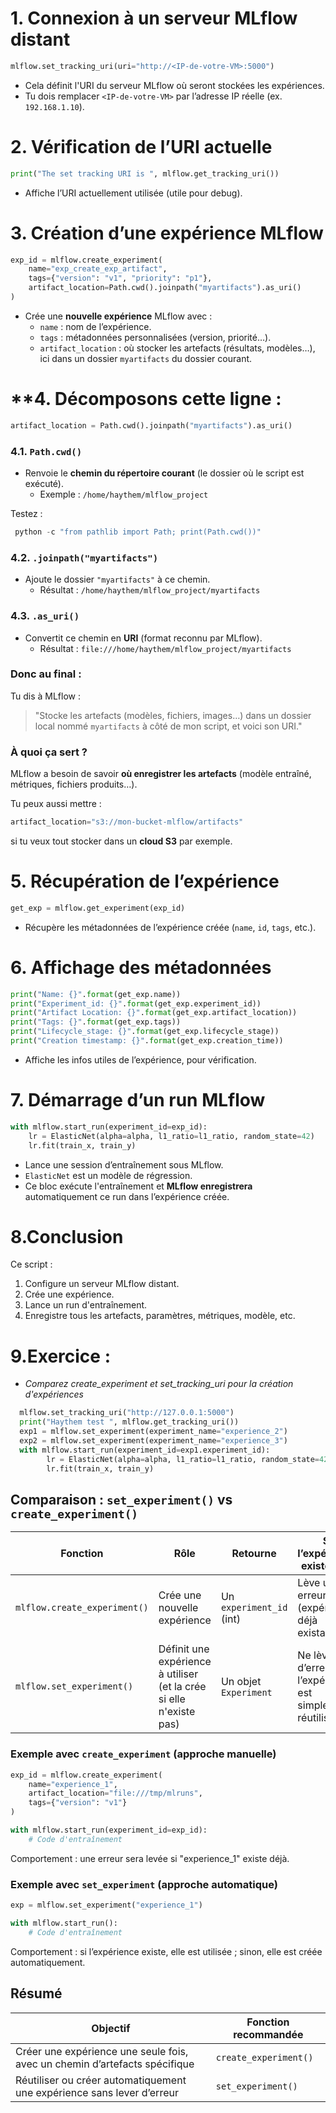# **1. Connexion à un serveur MLflow distant**
```python
mlflow.set_tracking_uri(uri="http://<IP-de-votre-VM>:5000")
```
- Cela définit l'URI du serveur MLflow où seront stockées les expériences.
- Tu dois remplacer `<IP-de-votre-VM>` par l’adresse IP réelle (ex. `192.168.1.10`).



# **2. Vérification de l’URI actuelle**
```python
print("The set tracking URI is ", mlflow.get_tracking_uri())
```
- Affiche l’URI actuellement utilisée (utile pour debug).



# **3. Création d’une expérience MLflow**
```python
exp_id = mlflow.create_experiment(
    name="exp_create_exp_artifact",
    tags={"version": "v1", "priority": "p1"},
    artifact_location=Path.cwd().joinpath("myartifacts").as_uri()
)
```
- Crée une **nouvelle expérience** MLflow avec :
  - `name` : nom de l’expérience.
  - `tags` : métadonnées personnalisées (version, priorité…).
  - `artifact_location` : où stocker les artefacts (résultats, modèles…), ici dans un dossier `myartifacts` du dossier courant.



# **4. Décomposons cette ligne :

```python
artifact_location = Path.cwd().joinpath("myartifacts").as_uri()
```



### **4.1. `Path.cwd()`**
- Renvoie le **chemin du répertoire courant** (le dossier où le script est exécuté).
  - Exemple : `/home/haythem/mlflow_project`

Testez : 

```python
 python -c "from pathlib import Path; print(Path.cwd())"
```

### **4.2. `.joinpath("myartifacts")`**
- Ajoute le dossier `"myartifacts"` à ce chemin.
  - Résultat : `/home/haythem/mlflow_project/myartifacts`



### **4.3. `.as_uri()`**
- Convertit ce chemin en **URI** (format reconnu par MLflow).
  - Résultat : `file:///home/haythem/mlflow_project/myartifacts`



### **Donc au final :**
Tu dis à MLflow :
> "Stocke les artefacts (modèles, fichiers, images…) dans un dossier local nommé `myartifacts` à côté de mon script, et voici son URI."



### **À quoi ça sert ?**
MLflow a besoin de savoir **où enregistrer les artefacts** (modèle entraîné, métriques, fichiers produits…).

Tu peux aussi mettre :
```python
artifact_location="s3://mon-bucket-mlflow/artifacts"
```
si tu veux tout stocker dans un **cloud S3** par exemple.


# **5. Récupération de l’expérience**
```python
get_exp = mlflow.get_experiment(exp_id)
```
- Récupère les métadonnées de l’expérience créée (`name`, `id`, `tags`, etc.).



# **6. Affichage des métadonnées**
```python
print("Name: {}".format(get_exp.name))
print("Experiment_id: {}".format(get_exp.experiment_id))
print("Artifact Location: {}".format(get_exp.artifact_location))
print("Tags: {}".format(get_exp.tags))
print("Lifecycle_stage: {}".format(get_exp.lifecycle_stage))
print("Creation timestamp: {}".format(get_exp.creation_time))
```
- Affiche les infos utiles de l’expérience, pour vérification.


# **7. Démarrage d’un run MLflow**
```python
with mlflow.start_run(experiment_id=exp_id):
    lr = ElasticNet(alpha=alpha, l1_ratio=l1_ratio, random_state=42)
    lr.fit(train_x, train_y)
```
- Lance une session d’entraînement sous MLflow.
- `ElasticNet` est un modèle de régression.
- Ce bloc exécute l'entraînement et **MLflow enregistrera** automatiquement ce run dans l’expérience créée.



# 8.**Conclusion**
Ce script :
1. Configure un serveur MLflow distant.
2. Crée une expérience.
3. Lance un run d'entraînement.
4. Enregistre tous les artefacts, paramètres, métriques, modèle, etc.


# 9.Exercice :

- *Comparez create_experiment et set_tracking_uri pour la création d'expériences*

```python
  mlflow.set_tracking_uri("http://127.0.0.1:5000")
  print("Haythem test ", mlflow.get_tracking_uri())
  exp1 = mlflow.set_experiment(experiment_name="experience_2")
  exp2 = mlflow.set_experiment(experiment_name="experience_3")
  with mlflow.start_run(experiment_id=exp1.experiment_id):
        lr = ElasticNet(alpha=alpha, l1_ratio=l1_ratio, random_state=42)
        lr.fit(train_x, train_y)
```



## Comparaison : `set_experiment()` vs `create_experiment()`

| Fonction | Rôle | Retourne | Si l’expérience existe déjà | À utiliser avec |
|----------|------|----------|------------------------------|------------------|
| `mlflow.create_experiment()` | Crée une nouvelle expérience | Un `experiment_id` (int) | Lève une erreur (expérience déjà existante) | Lorsque l'on veut contrôler précisément l’ID et l’emplacement des artefacts |
| `mlflow.set_experiment()` | Définit une expérience à utiliser (et la crée si elle n'existe pas) | Un objet `Experiment` | Ne lève pas d’erreur, l’expérience est simplement réutilisée | Pour une gestion simple, souvent utilisée avec `mlflow.start_run()` sans préciser d’ID |



### Exemple avec `create_experiment` (approche manuelle)

```python
exp_id = mlflow.create_experiment(
    name="experience_1",
    artifact_location="file:///tmp/mlruns",
    tags={"version": "v1"}
)

with mlflow.start_run(experiment_id=exp_id):
    # Code d'entraînement
```

Comportement : une erreur sera levée si "experience_1" existe déjà.



### Exemple avec `set_experiment` (approche automatique)

```python
exp = mlflow.set_experiment("experience_1")

with mlflow.start_run():
    # Code d'entraînement
```

Comportement : si l’expérience existe, elle est utilisée ; sinon, elle est créée automatiquement.



## Résumé

| Objectif | Fonction recommandée |
|----------|----------------------|
| Créer une expérience une seule fois, avec un chemin d’artefacts spécifique | `create_experiment()` |
| Réutiliser ou créer automatiquement une expérience sans lever d’erreur | `set_experiment()` |


